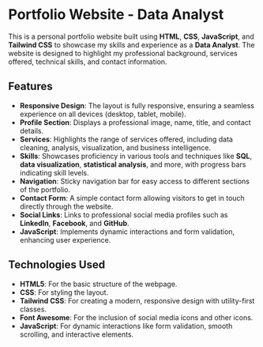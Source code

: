 # Portfolio Website - Data Analyst

This is a personal portfolio website built using **HTML**, **CSS**, **JavaScript**, and **Tailwind CSS** to showcase my skills and experience as a **Data Analyst**. The website is designed to highlight my professional background, services offered, technical skills, and contact information.

## Features

- **Responsive Design**: The layout is fully responsive, ensuring a seamless experience on all devices (desktop, tablet, mobile).
- **Profile Section**: Displays a professional image, name, title, and contact details.
- **Services**: Highlights the range of services offered, including data cleaning, analysis, visualization, and business intelligence.
- **Skills**: Showcases proficiency in various tools and techniques like **SQL**, **data visualization**, **statistical analysis**, and more, with progress bars indicating skill levels.
- **Navigation**: Sticky navigation bar for easy access to different sections of the portfolio.
- **Contact Form**: A simple contact form allowing visitors to get in touch directly through the website.
- **Social Links**: Links to professional social media profiles such as **LinkedIn**, **Facebook**, and **GitHub**.
- **JavaScript**: Implements dynamic interactions and form validation, enhancing user experience.

## Technologies Used

- **HTML5**: For the basic structure of the webpage.
- **CSS**: For styling the layout.
- **Tailwind CSS**: For creating a modern, responsive design with utility-first classes.
- **Font Awesome**: For the inclusion of social media icons and other icons.
- **JavaScript**: For dynamic interactions like form validation, smooth scrolling, and interactive elements.

